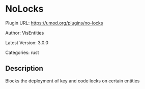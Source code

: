 # NoLocks

Plugin URL: https://umod.org/plugins/no-locks

Author: VisEntities

Latest Version: 3.0.0

Categories: rust

## Description

Blocks the deployment of key and code locks on certain entities
